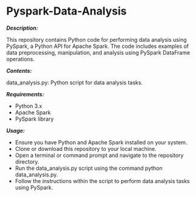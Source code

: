 # Pyspark-Data-Analysis

**_Description:_**

This repository contains Python code for performing data analysis using PySpark, a Python API for Apache Spark. The code includes examples of data preprocessing, manipulation, and analysis using PySpark DataFrame operations.

**_Contents:_**

data_analysis.py: Python script for data analysis tasks.

**_Requirements:_**
- Python 3.x
- Apache Spark
- PySpark library

**_Usage:_**
- Ensure you have Python and Apache Spark installed on your system.
- Clone or download this repository to your local machine.
- Open a terminal or command prompt and navigate to the repository directory.
- Run the data_analysis.py script using the command python data_analysis.py.
- Follow the instructions within the script to perform data analysis tasks using PySpark.
